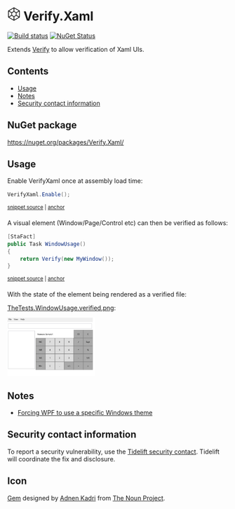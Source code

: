 <!--
GENERATED FILE - DO NOT EDIT
This file was generated by [MarkdownSnippets](https://github.com/SimonCropp/MarkdownSnippets).
Source File: /readme.source.md
To change this file edit the source file and then run MarkdownSnippets.
-->

# <img src="/src/icon.png" height="30px"> Verify.Xaml

[![Build status](https://ci.appveyor.com/api/projects/status/o2iy3b7k9le0ntps?svg=true)](https://ci.appveyor.com/project/SimonCropp/verify-xaml)
[![NuGet Status](https://img.shields.io/nuget/v/Verify.Xaml.svg)](https://www.nuget.org/packages/Verify.Xaml/)

Extends [Verify](https://github.com/SimonCropp/Verify) to allow verification of Xaml UIs.


<!-- toc -->
## Contents

  * [Usage](#usage)
  * [Notes](#notes)
  * [Security contact information](#security-contact-information)<!-- endtoc -->


## NuGet package

https://nuget.org/packages/Verify.Xaml/


## Usage

Enable VerifyXaml once at assembly load time:

<!-- snippet: Enable -->
<a id='snippet-enable'/></a>
```cs
VerifyXaml.Enable();
```
<sup><a href='/src/Tests/GlobalSetup.cs#L9-L11' title='File snippet `enable` was extracted from'>snippet source</a> | <a href='#snippet-enable' title='Navigate to start of snippet `enable`'>anchor</a></sup>
<!-- endsnippet -->

A visual element (Window/Page/Control etc) can then be verified as follows:

<!-- snippet: Window -->
<a id='snippet-window'/></a>
```cs
[StaFact]
public Task WindowUsage()
{
    return Verify(new MyWindow());
}
```
<sup><a href='/src/Tests/TheTests.cs#L15-L21' title='File snippet `window` was extracted from'>snippet source</a> | <a href='#snippet-window' title='Navigate to start of snippet `window`'>anchor</a></sup>
<!-- endsnippet -->

With the state of the element being rendered as a verified file:

[TheTests.WindowUsage.verified.png](/src/Tests/TheTests.WindowUsage.verified.png):

<img src="/src/Tests/TheTests.WindowUsage.verified.png" width="200px">



## Notes

 * [Forcing WPF to use a specific Windows theme](https://arbel.net/2006/11/03/forcing-wpf-to-use-a-specific-windows-theme/)
 

## Security contact information

To report a security vulnerability, use the [Tidelift security contact](https://tidelift.com/security). Tidelift will coordinate the fix and disclosure.


## Icon

[Gem](https://thenounproject.com/term/gem/2247823/) designed by [Adnen Kadri](https://thenounproject.com/adnen.kadri/) from [The Noun Project](https://thenounproject.com/creativepriyanka).
